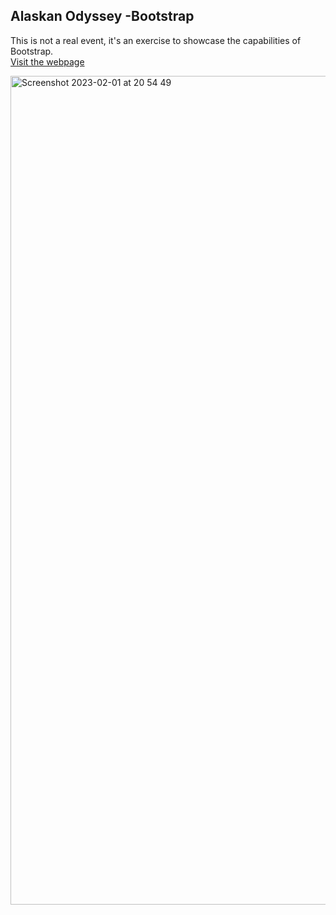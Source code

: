 ## Alaskan Odyssey -Bootstrap
This is not a real event, it's an exercise to showcase the capabilities of Bootstrap.<br/>
[Visit the webpage](https://alaskan-odyssey.vercel.app/)

              

              
<img width="1326" alt="Screenshot 2023-02-01 at 20 54 49" src="https://user-images.githubusercontent.com/100241036/216195402-5a5292b6-4991-40e7-a594-b992b061f462.png">

